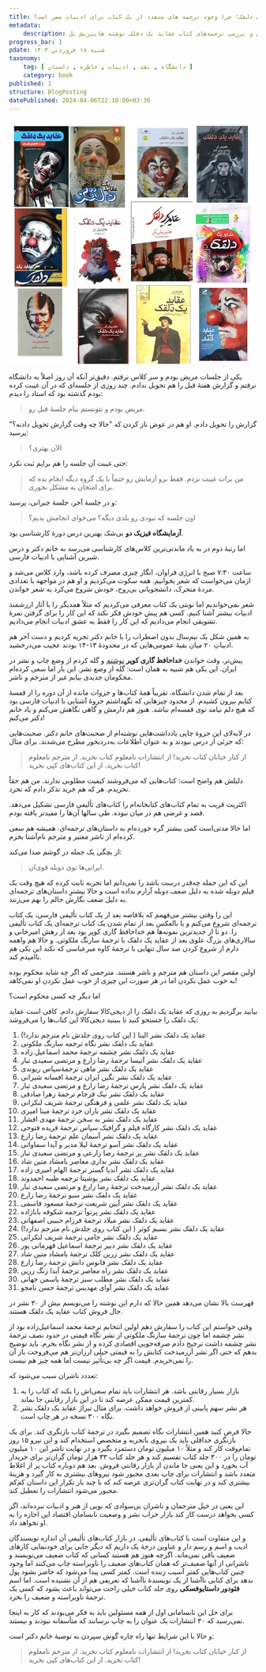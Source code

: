 ```yaml
---
title: عقاید یک دلقک؛ چرا وجود ترجمه های متعدد از یک کتاب برای ادبیات مضر است؟
metadata: 
    description: بررسی رکود و عدم کیفیت مطلوب در بازار چاپ و نشر کتاب‌های ترجمه‌ای در ایران و بررسی ترجمه‌های کتاب عقاید یک دقلک نوشته هاینریش بل
progress_bar: 1
pdate: شنبه ۱۸ فروردین ۱۴۰۳
taxonomy:
    tag: [ دانشگاه , نقد , ادبیات , خاطره , داستان ]
    category: book
published: 1
structure: BlogPosting
datePublished: 2024-04-06T22:10:00+03:30
---
```

![ ترجمه های متعدد کتاب عقاید یک دلقک هاینریش بل از نشرهای مختلف ](the-clown.webp)


یکی از جلسات مریض بودم و سر کلاس نرفتم. دقیق‌تر آنکه آن روز اصلاً به دانشگاه نرفتم و گزارش هفتهٔ قبل را هم تحویل ندادم. چند روزی از جلسه‌ای که در آن غیبت کرده بودم گذشته بود که استاد را دیدم: 

> مریض بودم و نتونستم بیام جلسهٔ قبل رو. 

گزارش را تحویل دادم. او هم در عوض ناز کردن که "حالا چه وقت گزارش تحویل دادنه؟" پرسید:

> الآن بهتری؟

حتی غیبت آن جلسه را هم برایم ثبت نکرد:

> من برات غیبت نزدم. فقط برو آزمایش رو حتماً با یک گروه دیگه انجام بده که برای امتحان به مشکل نخوری.

و در جلسهٔ آخر، جلسهٔ جبرانی، پرسید:

> اون جلسه که نبودی رو بلدی دیگه؟ می‌خوای انجامش بدیم؟

**آزمایشگاه فیزیک دو** بی‌شک بهترین درس دورهٔ کارشناسی بود. 

اما رتبهٔ دوم در به یاد ماندنی‌ترین کلاس‌های کارشناسی می‌رسد به خانم دکتر و درس شیرین آشنایی با ادبیات فارسی.

ساعت ۷:۳۰ صبح با انرژی فراوان، انگار چیزی مصرف کرده باشد، وارد کلاس می‌شد و ازمان می‌خواست که شعر بخوانیم. همه سکوت می‌کردیم و او هم در مواجهه با تعدادی مردهٔ متحرک، دانشجویانی بی‌روح، خودش شروع می‌کرد به شعر خواندن. 

شعر نمی‌خواندیم اما نوبتی یک کتاب معرفی می‌کردیم که مثلاً همدیگر را با آثار ارزشمند ادبیات بیشتر آشنا کنیم. کسی هم پیش خودش فکر نکند که این کار را برای گرفتن نمرهٔ تشویقی انجام می‌دادیم که این کار را فقط به عشق ادبیات انجام می‌دادیم.

به همین شکل یک نیم‌سال بدون اضطراب را با خانم دکتر تجریه کردیم و دست آخر هم ادبیاتِ ۲۰ میان بقیهٔ عمومی‌هایی که در محدودهٔ ۱۳-۱۴ بودند عجیب می‌درخشید. 

پیش‌تر، وقت خواندن **خداحافظ گاری کوپر** 
[نوشتم](/blog/khodahafez_gary_cooper)
 و گله کردم از وضع چاپ و نشر در ایران. این یکی هم شبیه به همان است: گله از وضع نشر. این بار اما سعی کرده‌ام محکومان جدیدی بیابم غیر از مترجم و ناشر.

بعد از تمام شدن دانشگاه، تقریباً همهٔ کتاب‌ها و جزوات مانده از آن دوره را از قفسهٔ کتابم بیرون کشیدم. از محدود چیزهایی که نگهداشتم جزوهٔ آشنایی با ادبیات فارسی بود که هیچ دلم نیامد توی قفسه‌ام نباشد. هنوز هم دارمش و گاهی نگاهش می‌کنم و یاد خانم دکتر می‌کنم!

در لابه‌لای این جزوهٔ چاپی یادداشت‌هایی نوشته‌ام از صحبت‌های خانم دکتر. صحبت‌هایی که جزئی از درس نبودند و به عنوان اطلاعات به‌دردبخور مطرح می‌شدند. برای مثال:

> از کنار خیابان کتاب نخرید! از انتشارات نامعلوم کتاب نخرید. از مترجم نامعلوم کتاب نخرید. از این کتاب‌های کپی نخرید! 

دلیلش هم واضح است: کتاب‌هایی که می‌فروشند کیفیت مطلوبی ندارند. من هم حقاً نخریدم. هر که هم خرید تذکر دادم که نخرد. 

اکثریت قریب به تمام کتاب‌های کتابخانه‌ام را کتاب‌های تألیفی فارسی تشکیل می‌دهد. قصد و غرضی هم در میان نبوده. طی سالها آن‌ها را مفیدتر یافته بودم.

اما حالا مدتی‌است کمی بیشتر گره خورده‌ام به داستان‌های ترجمه‌ای. همیشه هم سعی کرده‌ام از ناشر معتبر و مترجم نام‌آشنا بخرم.

از بچگی یک جمله در گوشم صدا می‌کند:

> ایرانی‌ها توی دوبله قوی‌ان.

این که این جمله چه‌قدر درست باشد را نمی‌دانم اما تجربه ثابت کرده که هیچ وقت یک فیلم دوبله شده به دلیل ضعف دوبله آزارم نداده است و حالا بیشترِ داستان‌های ترجمه‌ای به دلیل ضعف نگارش حالم را بهم می‌زنند. 

این را وقتی بیشتر می‌فهمم که بلافاصه بعد از یک کتاب تألیفی فارسی، یک کتاب ترجمه‌ای شروع می‌کنم و یا بالعکس بعد از تمام شدن یک کتاب ترجمه‌ای یک کتاب تألیفی را. دو تا از جدیدترین نمونه‌ها هم خداحافظ گاری کوپر بود بعد از رهش امیرخانی و سالاری‌های بزرگ علوی بعد از عقاید یک دلقک با ترجمهٔ سارنگ ملکوتی. و حالا هم واهمه دارم از شروع کردن صد سال تنهایی با ترجمهٔ کاوه میرعباسی که نکند این یکی هم ناامیدم کند.

اولین مقصر این داستان هم مترجم و ناشر هستند. مترجمی که اگر چه شاید محکوم بوده به خوب عمل نکردن اما در هر صورت این چیزی از خوب عمل نکردن او نمی‌کاهد!

اما دیگر چه کسی محکوم است؟

بیایید برگردیم به روزی که عقاید یک دلقک را از دیجی‌کالا سفارش دادم. کافی است عقاید یک دلقک را جستجو کنید تا ببینید دیجی‌کالا این کتاب‌ها را می‌فروشد:


1. عقاید یک دلقک نشر الینا ( این کتاب روی جلدش نام مترجم ندارد!)
2. عقاید یک دلقک نشر نگاه ترجمه سارنگ ملکوتی
3. عقاید یک دلقک نشر چشمه ترجمهٔ محمد اسماعیل زاده
4. عقاید یک دلقک نشر آتیسا ترجمهٔ رضا زارع و مرتضی سعیدی تبار
5. عقاید یک دلقک نشر ماهی ترجمهٔ‌سپاس ریوندی
6. عقاید یک دلقک نشر نگین ایران ترجمهٔ افسانه شیرانی
7. عقاید یک دلقک نشر پارس ترجمهٔ رضا زارع و مرتضی سعیدی تبار 
8. عقاید یک دلقک نشر نیک فرجام ترجمهٔ زهرا صادقی
9. عقاید یک دلقک نشر علمی و فرهنگی ترجمهٔ شریف لنکرانی 
10. عقاید یک دلقک نشر باران خرد ترجمهٔ مینا امیری
11. عقاید یک دلقک نشر به سخن ترجمهٔ مهدی افشار
12. عقاید یک دلقک نشر کارگاه فیلم و گرافیک سپاس ترجمهٔ فریده فتوحی
13. عقاید یک دلقک نشر آسمان علم ترجمهٔ رضا زارع
14. عقاید یک دلقک نشر آسو ترجمهٔ لیلا مدیر و آیدا سماواتی
15. عقاید یک دلقک نشر پر ترجمهٔ رضا زارعی و مرتضی سعیدی تبار
16. عقاید یک دلقک نشر نداری معاصر بامشاد متین شاد
17. عقاید یک دلقک نشر آندیا گستر ترجمهٔ الهام امیری زاده
18. عقاید یک دلقک نشر یوشیتا ترجمه طیبه احمدوند
19. عقاید یک دلقک نشر آزرمیدخت ترجمهٔ رضا زارع و مرتضی سعیدی تبار
20. عقاید یک دلقک نشر سبو ترجمهٔ رضا زارع
21. عقاید یک دلقک نشر آیین شریعت ترجمهٔ مسعود قاسمی
22. عقاید یک دلقک نشر پرتوآ ترجمه شکوفه بابازاده
23. عقاید یک دلقک نشر میلاد ترجمهٔ فرزام حبیبی اصفهانی
24. عقاید یک دلقک نشر بسیم کوثر ( این کتاب روی جلدش نام مترجم ندارد!)
25. عقاید یک دلقک نشر جامی ترجمهٔ شریف لنکرانی
26. عقاید یک دلقک نشر دبیر ترجمهٔ اسماعیل قهرمانی پور
27. عقاید یک دلقک نشر زرین کلک ترجمهٔ بامشاد متین شاد
28. عقاید یک دلقک نشر فانوس دانش ترجمهٔ رضا زارع
29. عقاید یک دلقک نشر راه معاصر ترجمهٔ آیدا زنگ زرین
30. عقاید یک دلقک نشر مطلب سبز ترجمهٔ یاسمن جهانی
31. عقاید یک دلقک نشر آوای مهدیس ترجمهٔ حسن نامجو

فهرست بالا نشان می‌دهد همین حالا که دارم این نوشته را می‌نویسم بیش از ۳۰ نشر در حال فروش کتاب عقاید یک دلقک هستند.

وقتی خواستم این کتاب را سفارش دهم اولین انتخابم ترجمهٔ محمد اسماعیل‌زاده بود از نشر چشمه اما چون ترجمهٔ سارنگ ملکوتی از نشر نگاه قیمتی در حدود نصف ترجمهٔ نشر چشمه داشت ترجیح دادم صرفه‌جویی اقصادی کرده و از نشر نگاه بخرم. باید توضیح بدهم که حتی اگر نشر آزرمیدخت کتابش را به قیمتی خیلی ارزان‌تر هم می‌فروخت باز آن را نمی‌خریدم. قیمت اگر چه بی‌تأثیر نیست اما همه چیز هم نیست.

تعددد ناشران سبب می‌شود که:
1. بازار بسیار رقابتی باشد. هر انتشارات باید تمام سعی‌اش را بکند که کتاب را به کمترین قیمت ممکن عرضه کند تا در این بازار رقابتی جا نماند.
2. هر نشر سهم پایینی از فروش خواهد داشت. برای مثال تیراژ عقاید یک دلقک نشر نگاه ۳۰۰ نسخه در هر چاپ است.

حالا فرض کنید همین انتشارات نگاه تصمیم بگیرد در ترجمهٔ کتاب بازنگری کند. برای یک بازنگری حداقلی باید یک نیروی باتجربه و متخصص استخدام کند و این نیرو ۱۵ روز تمام‌وقت کار کند و مثلاً ۱۰ میلیون تومان دستمزد بگیرد و در نهایت ناشر این ۱۰ میلیون تومان را در ۳۰۰ جلد کتاب تقسیم کند و هر جلد کتاب ۳۳ هزار تومان گران‌تر برای خریدار آب بخورد و این یعنی جا ماندن از بازار رقابتی فروش. بعد هم دوباره کتاب پر از اغلاط متعدد باشد و انتشارات برای چاپ بعدی مجبور شود نیروهای بیشتری به کار گیرد و هزینهٔ بیشتری کند و در نهایت کتاب گران‌تری عرضه کند که با چند بار تکرار این داستان کم‌کم مجبور می‌شود انتشارات را تعطیل کند.

این یعنی در خیل مترجمان و ناشران بی‌سوادی که بویی از هنر و ادبیات نبرده‌اند، اگر کسی بخواهد درست کار کند بازار خراب نشر و وضعیت نابسامان اقتصاد این اجازه را به او نخواهد داد.

و این متفاوت است با کتاب‌های تألیفی. در بازار کتاب‌های تألیفی آن اندازه نویسندگان ادیب و اسم و رسم دار و عناوین درجهٔ یک داریم که دیگر جایی برای خودنمایی کارهای ضعیف باقی نمی‌ماند. اگرچه هنوز هم هستند کسانی که کتاب ضعیف می‌نویسند و ناشرانی از آنها ضعیف‌تر که همان کتاب‌های ضعیف را ناویراسته چاپ می‌کنند اما وجود چنین کتاب‌هایی کمتر آسیب زننده است. کمتر کسی پیدا می‌شود که حاضر بشود پول بدهد برای کتابی ناآشنا از یک نویسندهٔ ناآشنا که تعریفی هم از آن نشنیده است. اما اسم **فئودور داستایوفسکی** روی جلد کتاب خیلی راحت می‌تواند باعث بشود که کسی یک ترجمهٔ ناویراسته و ضعیف را بخرد.

برای حل این نابسامانی اول از همه مسئولین باید به فکر می‌بودند که کار به اینجا نمی‌رسید که ۳۰ انتشارات یک عنوان را به چاپ برسانند که متأسفانه نبودند و نیستند.

و حالا با این شرایط تنها راه چاره گوش سپردن به توصیهٔ خانم دکتر است:

> از کنار خیابان کتاب نخرید! از انتشارات نامعلوم کتاب نخرید. از مترجم نامعلوم کتاب نخرید. از این کتاب‌های کپی نخرید! 